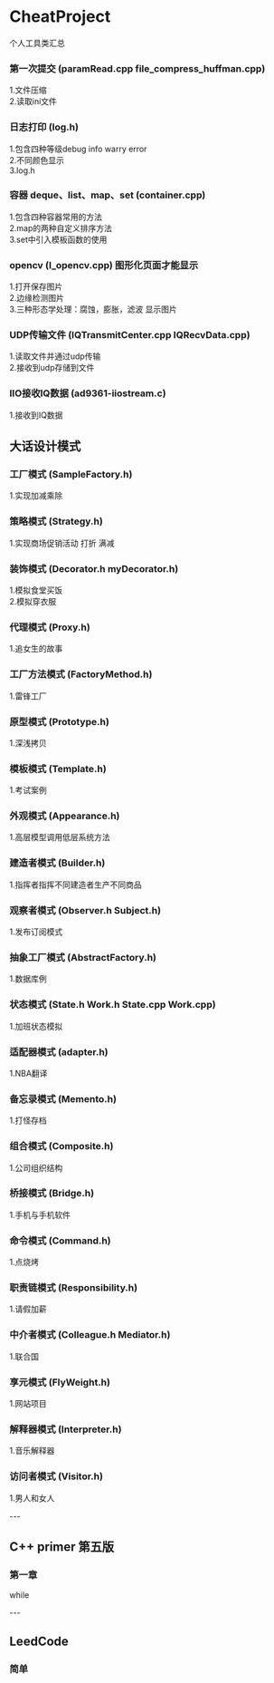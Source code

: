 # CheatProject
个人工具类汇总

### 第一次提交 (paramRead.cpp file_compress_huffman.cpp)
1.文件压缩 <br />
2.读取ini文件 <br />

### 日志打印 (log.h)
1.包含四种等级debug info warry error <br />
2.不同颜色显示 <br />
3.log.h <br />

### 容器 deque、list、map、set (container.cpp)
1.包含四种容器常用的方法 <br />
2.map的两种自定义排序方法 <br />
3.set中引入模板函数的使用 <br />

### opencv (l_opencv.cpp) 图形化页面才能显示
1.打开保存图片 <br />
2.边缘检测图片 <br />
3.三种形态学处理：腐蚀，膨胀，滤波 显示图片 <br />

### UDP传输文件 (IQTransmitCenter.cpp IQRecvData.cpp) 
1.读取文件并通过udp传输 <br />
2.接收到udp存储到文件 <br />

### IIO接收IQ数据 (ad9361-iiostream.c) 
1.接收到IQ数据 <br />

## 大话设计模式

### 工厂模式 (SampleFactory.h) 
1.实现加减乘除 <br />

### 策略模式 (Strategy.h) 
1.实现商场促销活动 打折 满减 <br />

### 装饰模式 (Decorator.h myDecorator.h) 
1.模拟食堂买饭 <br />
2.模拟穿衣服 <br />

### 代理模式 (Proxy.h) 
1.追女生的故事 <br />

### 工厂方法模式 (FactoryMethod.h) 
1.雷锋工厂 <br />

### 原型模式 (Prototype.h) 
1.深浅拷贝 <br />

### 模板模式 (Template.h) 
1.考试案例 <br />

### 外观模式 (Appearance.h) 
1.高层模型调用低层系统方法 <br />

### 建造者模式 (Builder.h) 
1.指挥者指挥不同建造者生产不同商品 <br />

### 观察者模式 (Observer.h Subject.h) 
1.发布订阅模式 <br />

### 抽象工厂模式 (AbstractFactory.h) 
1.数据库例 <br />

### 状态模式 (State.h Work.h State.cpp Work.cpp) 
1.加班状态模拟 <br />

### 适配器模式 (adapter.h) 
1.NBA翻译 <br />

### 备忘录模式 (Memento.h) 
1.打怪存档 <br />

### 组合模式 (Composite.h) 
1.公司组织结构 <br />

### 桥接模式 (Bridge.h) 
1.手机与手机软件 <br />

### 命令模式 (Command.h) 
1.点烧烤 <br />

### 职责链模式 (Responsibility.h) 
1.请假加薪 <br />

### 中介者模式 (Colleague.h Mediator.h) 
1.联合国 <br />

### 享元模式 (FlyWeight.h) 
1.网站项目 <br />

### 解释器模式 (Interpreter.h) 
1.音乐解释器 <br />

### 访问者模式 (Visitor.h) 
1.男人和女人 <br />

---<br />

## C++ primer 第五版

### 第一章
while<br />

---<br />

## LeedCode

### 简单

